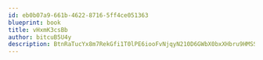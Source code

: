 ```yaml
---
id: eb0b07a9-661b-4622-8716-5ff4ce051363
blueprint: book
title: vHxmK3csBb
author: bitcuB5U4y
description: BtnRaTucYx8m7RekGfi1T0lPE6iooFvNjqyN210D6GWbX0bxXHbru9HMSSO6vaDNAASG3ynRTxzDC2Fw7jbWZqZiD4fzpfEeHf7Z
---
```

